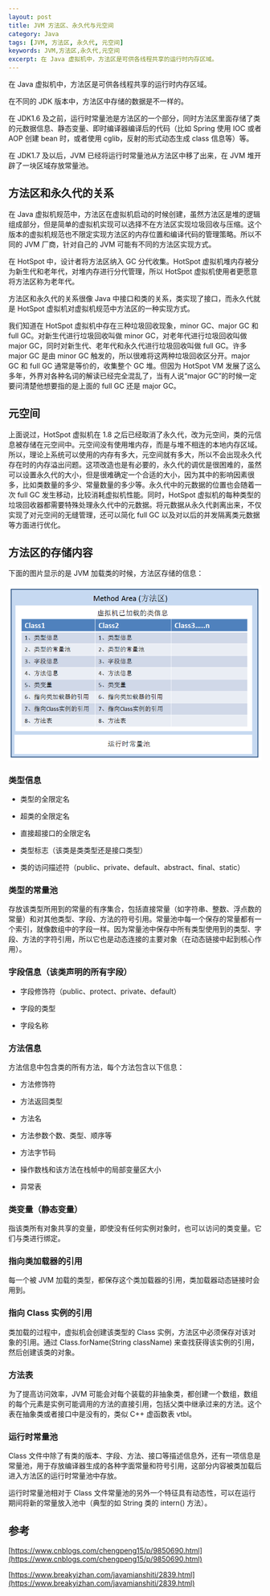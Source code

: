 ```yaml
---
layout: post
title: JVM 方法区、永久代与元空间
category: Java
tags: [JVM, 方法区, 永久代, 元空间]
keywords: JVM,方法区,永久代,元空间
excerpt: 在 Java 虚拟机中，方法区是可供各线程共享的运行时内存区域。
---
```


在 Java 虚拟机中，方法区是可供各线程共享的运行时内存区域。

在不同的 JDK 版本中，方法区中存储的数据是不一样的。

在 JDK1.6 及之前，运行时常量池是方法区的一个部分，同时方法区里面存储了类的元数据信息、静态变量、即时编译器编译后的代码（比如 Spring 使用 IOC 或者 AOP 创建 bean 时，或者使用 cglib，反射的形式动态生成 class 信息等）等。

在 JDK1.7 及以后，JVM 已经将运行时常量池从方法区中移了出来，在 JVM 堆开辟了一块区域存放常量池。

## 方法区和永久代的关系

在 Java 虚拟机规范中，方法区在虚拟机启动的时候创建，虽然方法区是堆的逻辑组成部分，但是简单的虚拟机实现可以选择不在方法区实现垃圾回收与压缩。这个版本的虚拟机规范也不限定实现方法区的内存位置和编译代码的管理策略。所以不同的 JVM 厂商，针对自己的 JVM 可能有不同的方法区实现方式。

在 HotSpot 中，设计者将方法区纳入 GC 分代收集。HotSpot 虚拟机堆内存被分为新生代和老年代，对堆内存进行分代管理，所以 HotSpot 虚拟机使用者更愿意将方法区称为老年代。

方法区和永久代的关系很像 Java 中接口和类的关系，类实现了接口，而永久代就是 HotSpot 虚拟机对虚拟机规范中方法区的一种实现方式。

我们知道在 HotSpot 虚拟机中存在三种垃圾回收现象，minor GC、major GC 和 full GC。对新生代进行垃圾回收叫做 minor GC，对老年代进行垃圾回收叫做 major GC，同时对新生代、老年代和永久代进行垃圾回收叫做 full GC。许多 major GC 是由 minor GC 触发的，所以很难将这两种垃圾回收区分开。major GC 和 full GC 通常是等价的，收集整个 GC 堆。但因为 HotSpot VM 发展了这么多年，外界对各种名词的解读已经完全混乱了，当有人说“major GC”的时候一定要问清楚他想要指的是上面的 full GC 还是 major GC。

## 元空间

上面说过，HotSpot 虚拟机在 1.8 之后已经取消了永久代，改为元空间，类的元信息被存储在元空间中。元空间没有使用堆内存，而是与堆不相连的本地内存区域。所以，理论上系统可以使用的内存有多大，元空间就有多大，所以不会出现永久代存在时的内存溢出问题。这项改造也是有必要的，永久代的调优是很困难的，虽然可以设置永久代的大小，但是很难确定一个合适的大小，因为其中的影响因素很多，比如类数量的多少、常量数量的多少等。永久代中的元数据的位置也会随着一次 full GC 发生移动，比较消耗虚拟机性能。同时，HotSpot 虚拟机的每种类型的垃圾回收器都需要特殊处理永久代中的元数据。将元数据从永久代剥离出来，不仅实现了对元空间的无缝管理，还可以简化 full GC 以及对以后的并发隔离类元数据等方面进行优化。

## 方法区的存储内容

下面的图片显示的是 JVM 加载类的时候，方法区存储的信息：

![](/assets/images/2020/Method_Area.png)

### 类型信息

* 类型的全限定名

* 超类的全限定名

* 直接超接口的全限定名

* 类型标志（该类是类类型还是接口类型）

* 类的访问描述符（public、private、default、abstract、final、static）

### 类型的常量池

存放该类型所用到的常量的有序集合，包括直接常量（如字符串、整数、浮点数的常量）和对其他类型、字段、方法的符号引用。常量池中每一个保存的常量都有一个索引，就像数组中的字段一样。因为常量池中保存中所有类型使用到的类型、字段、方法的字符引用，所以它也是动态连接的主要对象（在动态链接中起到核心作用）。

### 字段信息（该类声明的所有字段）

* 字段修饰符（public、protect、private、default）

* 字段的类型

* 字段名称

### 方法信息

方法信息中包含类的所有方法，每个方法包含以下信息：

* 方法修饰符

* 方法返回类型

* 方法名

* 方法参数个数、类型、顺序等

* 方法字节码

* 操作数栈和该方法在栈帧中的局部变量区大小

* 异常表

### 类变量（静态变量）

指该类所有对象共享的变量，即使没有任何实例对象时，也可以访问的类变量。它们与类进行绑定。

### 指向类加载器的引用

每一个被 JVM 加载的类型，都保存这个类加载器的引用，类加载器动态链接时会用到。

### 指向 Class 实例的引用

类加载的过程中，虚拟机会创建该类型的 Class 实例，方法区中必须保存对该对象的引用。通过 Class.forName(String className) 来查找获得该实例的引用，然后创建该类的对象。

### 方法表

为了提高访问效率，JVM 可能会对每个装载的非抽象类，都创建一个数组，数组的每个元素是实例可能调用的方法的直接引用，包括父类中继承过来的方法。这个表在抽象类或者接口中是没有的，类似 C++ 虚函数表 vtbl。

### 运行时常量池

Class 文件中除了有类的版本、字段、方法、接口等描述信息外，还有一项信息是常量池，用于存放编译器生成的各种字面常量和符号引用，这部分内容被类加载后进入方法区的运行时常量池中存放。

运行时常量池相对于 Class 文件常量池的另外一个特征具有动态性，可以在运行期间将新的常量放入池中（典型的如 String 类的 intern() 方法）。

## 参考

[https://www.cnblogs.com/chengpeng15/p/9850690.html](https://www.cnblogs.com/chengpeng15/p/9850690.html)

[https://www.breakyizhan.com/javamianshiti/2839.html](https://www.breakyizhan.com/javamianshiti/2839.html)
